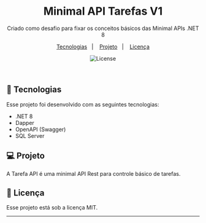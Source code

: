 <h1 align="center">Minimal API Tarefas V1</h1>

<p align="center">
Criado como desafio para fixar os conceitos básicos das Minimal APIs .NET 8<br/>
</p>

<p align="center">
  <a href="#-tecnologias">Tecnologias</a>&nbsp;&nbsp;&nbsp;|&nbsp;&nbsp;&nbsp;
  <a href="#-projeto">Projeto</a>&nbsp;&nbsp;&nbsp;|&nbsp;&nbsp;&nbsp;
  <a href="#memo-licença">Licença</a>
</p>

<p align="center">
  <img alt="License" src="https://img.shields.io/static/v1?label=license&message=MIT&color=49AA26&labelColor=000000">
</p>

<br>

## 🚀 Tecnologias

Esse projeto foi desenvolvido com as seguintes tecnologias:

- .NET 8
- Dapper
- OpenAPI (Swagger)
- SQL Server

## 💻 Projeto

A Tarefa API é uma minimal API Rest para controle básico de tarefas.

## :memo: Licença

Esse projeto está sob a licença MIT.

---

